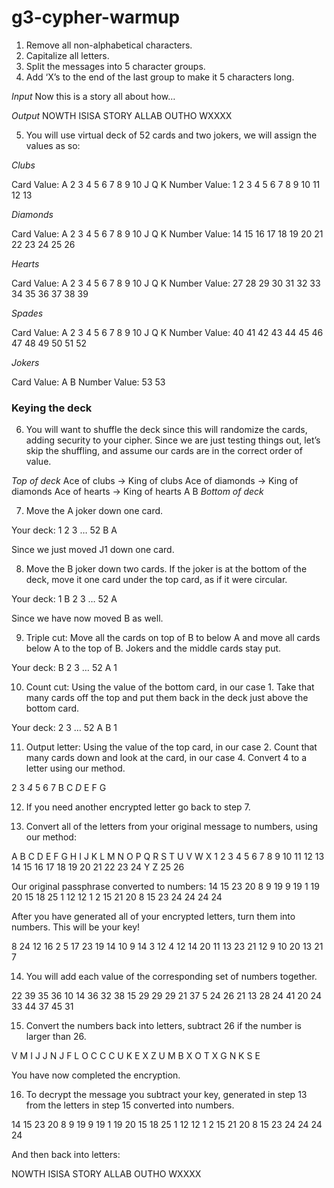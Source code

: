 g3-cypher-warmup
================

1. Remove all non-alphabetical characters.
2. Capitalize all letters.
3. Split the messages into 5 character groups.
4. Add ‘X’s to the end of the last group to make it 5 characters long.

*Input*
Now this is a story all about how… 

*Output*
NOWTH ISISA STORY ALLAB OUTHO WXXXX

5. You will use virtual deck of 52 cards and two jokers, we will assign the values as so:

*Clubs*

Card Value:   A  2  3  4  5  6  7  8  9  10  J  Q  K
Number Value: 1  2  3  4  5  6  7  8  9  10  11 12 13

*Diamonds*

Card Value:   A  2  3  4  5  6  7  8  9  10  J  Q  K
Number Value: 14 15 16 17 18 19 20 21 22 23  24 25 26

*Hearts*

Card Value:   A  2  3  4  5  6  7  8  9  10  J  Q  K
Number Value: 27 28 29 30 31 32 33 34 35 36  37 38 39

*Spades*

Card Value:   A  2  3  4  5  6  7  8  9  10  J  Q  K
Number Value: 40 41 42 43 44 45 46 47 48 49  50 51 52

*Jokers*

Card Value:   A  B
Number Value: 53 53

### Keying the deck

6. You will want to shuffle the deck since this will randomize the cards, adding security to your cipher. Since we are just testing things out, let’s skip the shuffling, and assume our cards are in the correct order of value.

*Top of deck*
Ace of clubs -> King of clubs
Ace of diamonds -> King of diamonds
Ace of hearts -> King of hearts
A
B
*Bottom of deck*

7. Move the A joker down one card. 

Your deck: 
1 2 3 … 52 B A

Since we just moved J1 down one card.

8. Move the B joker down two cards. If the joker is at the bottom of the deck, move it one card under the top card, as if it were circular. 

Your deck:
1 B 2 3 … 52 A

Since we have now moved B as well. 

9. Triple cut: Move all the cards on top of B to below A and move all cards below A to the top of B. Jokers and the middle cards stay put.

Your deck:
B 2 3 … 52 A 1

10. Count cut: Using the value of the bottom card, in our case 1. Take that many cards off the top and put them back in the deck just above the bottom card.

Your deck:
2 3 … 52 A B 1

11. Output letter: Using the value of the top card, in our case 2. Count that many cards down and look at the card, in our case 4. Convert 4 to a letter using our method.

2 3 *4* 5 6 7
B C *D* E F G 

12. If you need another encrypted letter go back to step 7.

13. Convert all of the letters from your original message to numbers, using our method:

A B C D E F G H I J  K  L  M  N  O  P  Q  R  S  T  U  V  W  X
1 2 3 4 5 6 7 8 9 10 11 12 13 14 15 16 17 18 19 20 21 22 23 24 
Y  Z
25 26

Our original passphrase converted to numbers:
14 15 23 20 8  9 19 9 19 1  19 20 15 18 25  1 12 12 1 2 
15 21 20 8 15  23 24 24 24 24

After you have generated all of your encrypted letters, turn them into numbers. This will be your key!

8 24 12 16 2  5 17 23 19 14  10 9 14 3 12  4 12 14 20 11
13 23 21 12 9  10 20 13 21 7

14. You will add each value of the corresponding set of numbers together.

22 39 35 36 10  14 36 32 38 15  29 29 29 21 37  5 24 26 21 13 
28 24 41 20 24  33 44 37 45 31

15. Convert the numbers back into letters, subtract 26 if the number is larger than 26.

V M I J J  N J F L O  C C C U K  E X Z U M  B X O T X  G N K S E

You have now completed the encryption.

16. To decrypt the message you subtract your key, generated in step 13 from the letters in step 15 converted into numbers.

14 15 23 20 8  9 19 9 19 1  19 20 15 18 25  1 12 12 1 2 
15 21 20 8 15  23 24 24 24 24

And then back into letters:

NOWTH ISISA STORY ALLAB OUTHO WXXXX


